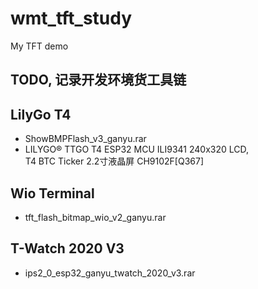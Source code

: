 # wmt_tft_study
My TFT demo

## TODO, 记录开发环境货工具链   

## LilyGo T4  
* ShowBMPFlash_v3_ganyu.rar  
* LILYGO® TTGO T4 ESP32 MCU ILI9341 240x320 LCD,  
T4 BTC Ticker 2.2寸液晶屏 CH9102F[Q367]  

## Wio Terminal  
* tft_flash_bitmap_wio_v2_ganyu.rar  

## T-Watch 2020 V3  
* ips2_0_esp32_ganyu_twatch_2020_v3.rar  
